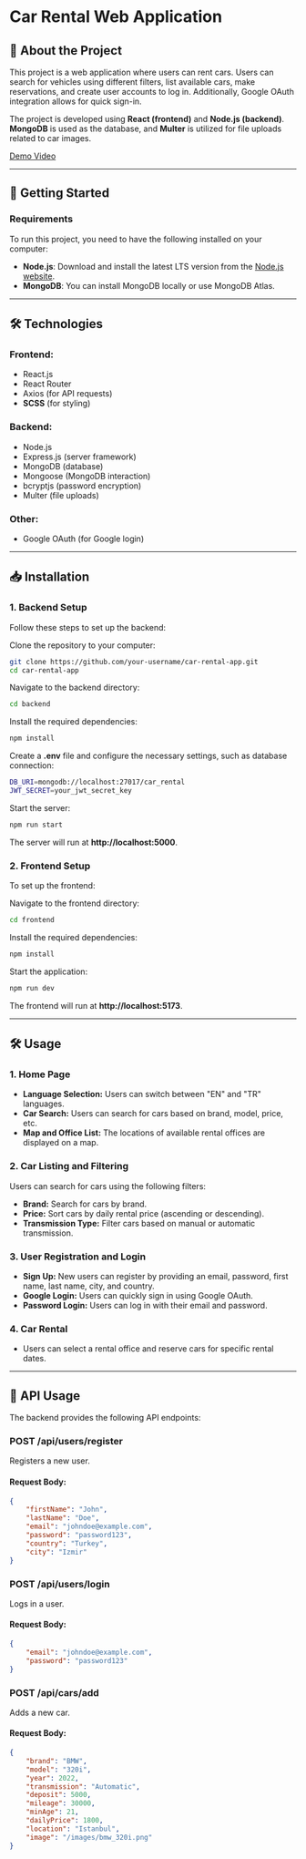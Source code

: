 # Car Rental Web Application

## 📌 About the Project
This project is a web application where users can rent cars. Users can search for vehicles using different filters, list available cars, make reservations, and create user accounts to log in. Additionally, Google OAuth integration allows for quick sign-in.

The project is developed using **React (frontend)** and **Node.js (backend)**. **MongoDB** is used as the database, and **Multer** is utilized for file uploads related to car images.

[Demo Video](https://www.youtube.com/watch?v=JShFPJBYvBA)

---

## 🚀 Getting Started

### Requirements
To run this project, you need to have the following installed on your computer:
- **Node.js**: Download and install the latest LTS version from the [Node.js website](https://nodejs.org/).
- **MongoDB**: You can install MongoDB locally or use MongoDB Atlas.

---

## 🛠️ Technologies

### Frontend:
- React.js
- React Router
- Axios (for API requests)
- **SCSS** (for styling)

### Backend:
- Node.js
- Express.js (server framework)
- MongoDB (database)
- Mongoose (MongoDB interaction)
- bcryptjs (password encryption)
- Multer (file uploads)

### Other:
- Google OAuth (for Google login)

---

## 📥 Installation

### 1. Backend Setup
Follow these steps to set up the backend:

Clone the repository to your computer:

```bash
git clone https://github.com/your-username/car-rental-app.git
cd car-rental-app
```

Navigate to the backend directory:

```bash
cd backend
```

Install the required dependencies:

```bash
npm install
```

Create a **.env** file and configure the necessary settings, such as database connection:

```bash
DB_URI=mongodb://localhost:27017/car_rental
JWT_SECRET=your_jwt_secret_key
```

Start the server:

```bash
npm run start
```

The server will run at **http://localhost:5000**.

### 2. Frontend Setup
To set up the frontend:

Navigate to the frontend directory:

```bash
cd frontend
```

Install the required dependencies:

```bash
npm install
```

Start the application:

```bash
npm run dev
```

The frontend will run at **http://localhost:5173**.

---

## 🛠️ Usage

### 1. Home Page
- **Language Selection:** Users can switch between "EN" and "TR" languages.
- **Car Search:** Users can search for cars based on brand, model, price, etc.
- **Map and Office List:** The locations of available rental offices are displayed on a map.

### 2. Car Listing and Filtering
Users can search for cars using the following filters:
- **Brand:** Search for cars by brand.
- **Price:** Sort cars by daily rental price (ascending or descending).
- **Transmission Type:** Filter cars based on manual or automatic transmission.

### 3. User Registration and Login
- **Sign Up:** New users can register by providing an email, password, first name, last name, city, and country.
- **Google Login:** Users can quickly sign in using Google OAuth.
- **Password Login:** Users can log in with their email and password.

### 4. Car Rental
- Users can select a rental office and reserve cars for specific rental dates.

---

## 📄 API Usage

The backend provides the following API endpoints:

### **POST /api/users/register**
Registers a new user.

#### Request Body:
```json
{
    "firstName": "John",
    "lastName": "Doe",
    "email": "johndoe@example.com",
    "password": "password123",
    "country": "Turkey",
    "city": "Izmir"
}
```

### **POST /api/users/login**
Logs in a user.

#### Request Body:
```json
{
    "email": "johndoe@example.com",
    "password": "password123"
}
```

### **POST /api/cars/add**
Adds a new car.

#### Request Body:
```json
{
    "brand": "BMW",
    "model": "320i",
    "year": 2022,
    "transmission": "Automatic",
    "deposit": 5000,
    "mileage": 30000,
    "minAge": 21,
    "dailyPrice": 1800,
    "location": "Istanbul",
    "image": "/images/bmw_320i.png"
}
```
